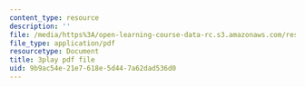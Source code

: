 ```yaml
---
content_type: resource
description: ''
file: /media/https%3A/open-learning-course-data-rc.s3.amazonaws.com/res-6-012-introduction-to-probability-spring-2018/9b9ac54e21e7618e5d447a62dad536d0_8QFpZ3FndBc.pdf
file_type: application/pdf
resourcetype: Document
title: 3play pdf file
uid: 9b9ac54e-21e7-618e-5d44-7a62dad536d0
---
```


